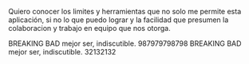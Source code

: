 Quiero conocer los limites y herramientas que no solo me permite esta aplicación, si no lo que puedo lograr y la facilidad que presumen la colaboracion y trabajo en equipo que nos otorga.

BREAKING BAD mejor ser, indiscutible.  987979798798
BREAKING BAD mejor ser, indiscutible. 32132132
